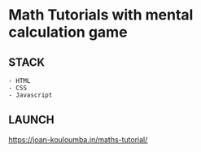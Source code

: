 # Math Tutorials with mental calculation game

## STACK

    - HTML
    - CSS
    - Javascript

## LAUNCH

<https://joan-kouloumba.in/maths-tutorial/>
